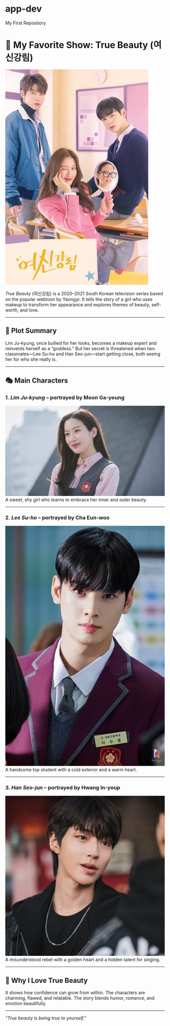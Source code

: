 # app-dev
My First Repository
# 🌸 My Favorite Show: True Beauty (여신강림)

![image alt](https://github.com/LeeYuan19/app-dev/blob/4492845d420fc8047a3383f4b9c3b3856e7e4a14/images%20(4).jpeg)

*True Beauty* (여신강림) is a 2020–2021 South Korean television series based on the popular webtoon by Yaongyi. It tells the story of a girl who uses makeup to transform her appearance and explores themes of beauty, self-worth, and love.

---

## 📖 Plot Summary

Lim Ju-kyung, once bullied for her looks, becomes a makeup expert and reinvents herself as a “goddess.” But her secret is threatened when two classmates—Lee Su-ho and Han Seo-jun—start getting close, both seeing her for who she really is.

---

## 🎭 Main Characters

### 1. *Lim Ju-kyung* – portrayed by Moon Ga-young  
![image alt](https://github.com/LeeYuan19/app-dev/blob/8d5b16f3376a047ccfa7d9fd42f763bc9ad77205/True-Beauty-Fashion-Moon-Ga-Young.jpg)  
A sweet, shy girl who learns to embrace her inner and outer beauty.

---

### 2. *Lee Su-ho* – portrayed by Cha Eun-woo  
![image alt](https://github.com/LeeYuan19/app-dev/blob/8d5b16f3376a047ccfa7d9fd42f763bc9ad77205/Lee.jpg)
A handsome top student with a cold exterior and a warm heart.

---

### 3. *Han Seo-jun* – portrayed by Hwang In-youp  
![image alt](https://github.com/LeeYuan19/app-dev/blob/8d5b16f3376a047ccfa7d9fd42f763bc9ad77205/Han.jpg)
A misunderstood rebel with a golden heart and a hidden talent for singing.

---

## 💖 Why I Love True Beauty

It shows how confidence can grow from within.
The characters are charming, flawed, and relatable.
The story blends humor, romance, and emotion beautifully.


---

*“True beauty is being true to yourself.”*
